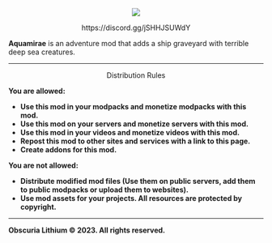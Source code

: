 <p align="center"><img src="https://i.imgur.com/mJI5w8w.jpeg"></p>

<p align="center">https://discord.gg/jSHHJSUWdY</p>

**Aquamirae** is an adventure mod that adds a ship graveyard with terrible deep sea creatures.

-----------------

<p align="center"></b>Distribution Rules<b></p>

**You are allowed:**

- Use this mod in your modpacks and monetize modpacks with this mod.
- Use this mod on your servers and monetize servers with this mod.
- Use this mod in your videos and monetize videos with this mod.
- Repost this mod to other sites and services with a link to this page.
- Сreate addons for this mod.

**You are not allowed:**

- Distribute modified mod files (Use them on public servers, add them to public modpacks or upload them to websites).
- Use mod assets for your projects. All resources are protected by copyright.

-----------------

Obscuria Lithium © 2023. All rights reserved.
